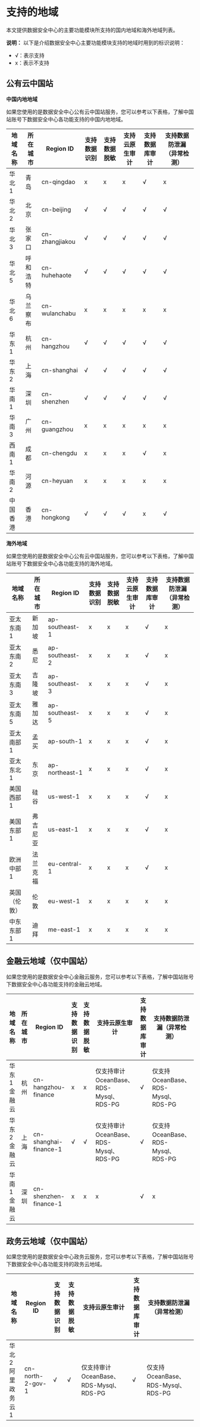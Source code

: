 # 支持的地域

本文提供数据安全中心的主要功能模块所支持的国内地域和海外地域列表。

**说明：** 以下是介绍数据安全中心主要功能模块支持的地域时用到的标识说明：

-   √：表示支持
-   x：表示不支持

## 公有云中国站

**中国内地地域**

如果您使用的是数据安全中心公有云中国站服务，您可以参考以下表格，了解中国站账号下数据安全中心各功能支持的中国内地地域。

|地域名称|所在城市|Region ID|支持数据识别|支持数据脱敏|支持云原生审计|支持数据库审计|支持数据防泄漏（异常检测）|
|----|----|---------|------|------|-------|-------|-------------|
|华北 1|青岛|cn-qingdao|x|x|x|√|x|
|华北 2|北京|cn-beijing|√|√|√|√|√|
|华北 3|张家口|cn-zhangjiakou|√|√|√|√|√|
|华北 5|呼和浩特|cn-huhehaote|√|√|√|√|√|
|华北 6|乌兰察布|cn-wulanchabu|x|x|x|x|x|
|华东 1|杭州|cn-hangzhou|√|√|√|√|√|
|华东 2|上海|cn-shanghai|√|√|√|√|√|
|华南 1|深圳|cn-shenzhen|√|√|√|√|√|
|华南 3|广州|cn-guangzhou|x|x|x|x|x|
|西南 1|成都|cn-chengdu|x|x|x|√|x|
|华南 2|河源|cn-heyuan|x|x|x|x|x|
|中国香港|香港|cn-hongkong|√|√|√|x|√|

**海外地域**

如果您使用的是数据安全中心公有云中国站服务，您可以参考以下表格，了解中国站账号下数据安全中心各功能支持的海外地域。

|地域名称|所在城市|Region ID|支持数据识别|支持数据脱敏|支持云原生审计|支持数据库审计|支持数据防泄漏（异常检测）|
|----|----|---------|------|------|-------|-------|-------------|
|亚太东南 1|新加坡|ap-southeast-1|x|x|x|√|x|
|亚太东南 2|悉尼|ap-southeast-2|x|x|x|√|x|
|亚太东南 3|吉隆坡|ap-southeast-3|x|x|x|√|x|
|亚太东南 5|雅加达|ap-southeast-5|x|x|x|√|x|
|亚太南部 1|孟买|ap-south-1|x|x|x|√|x|
|亚太东北 1|东京|ap-northeast-1|x|x|x|√|x|
|美国西部 1|硅谷|us-west-1|x|x|x|√|x|
|美国东部 1|弗吉尼亚|us-east-1|x|x|x|√|x|
|欧洲中部 1|法兰克福|eu-central-1|x|x|x|√|x|
|英国（伦敦）|伦敦|eu-west-1|x|x|x|x|x|
|中东东部 1|迪拜|me-east-1|x|x|x|x|x|

## 金融云地域（仅中国站）

如果您使用的是数据安全中心金融云服务，您可以参考以下表格，了解中国站账号下数据安全中心各功能支持的金融云地域。

|地域名称|所在城市|Region ID|支持数据识别|支持数据脱敏|支持云原生审计|支持数据库审计|支持数据防泄漏（异常检测）|
|----|----|---------|------|------|-------|-------|-------------|
|华东1金融云|杭州|cn-hangzhou-finance|x|x|仅支持审计OceanBase、RDS-Mysql、RDS-PG|√|仅支持OceanBase、RDS-Mysql、RDS-PG|
|华东2金融云|上海|cn-shanghai-finance-1|√|√|仅支持审计OceanBase、RDS-Mysql、RDS-PG|√|仅支持OceanBase、RDS-Mysql、RDS-PG|
|华南1金融云|深圳|cn-shenzhen-finance-1|x|x|x|√|x|

## 政务云地域（仅中国站）

如果您使用的是数据安全中心政务云服务，您可以参考以下表格，了解中国站账号下数据安全中心各功能支持的政务云地域。

|地域名称|Region ID|支持数据识别|支持数据脱敏|支持云原生审计|支持数据库审计|支持数据防泄漏（异常检测）|
|----|---------|------|------|-------|-------|-------------|
|华北2 阿里政务云1|cn-north-2-gov-1|√|√|仅支持审计OceanBase、RDS-Mysql、RDS-PG|√|仅支持OceanBase、RDS-Mysql、RDS-PG|


